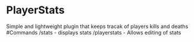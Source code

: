 # PlayerStats
Simple and lightweight plugin that keeps tracak of players kills and deaths 
#Commands
/stats - displays stats 
/playerstats - Allows editing of stats


